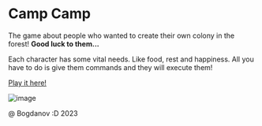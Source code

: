 # Camp Camp

The game about people who wanted to create their own colony in the forest!
**Good luck to them...**

Each character has some vital needs. Like food, rest and happiness. All you have to do is give them commands and they will execute them!

[Play it here!](https://cloudbogdan.github.io/camp-camp/)

![image](https://user-images.githubusercontent.com/60233692/213925362-bd99fdd5-b6ef-47da-881b-aa90dbb78e69.png)

@ Bogdanov :D 2023
